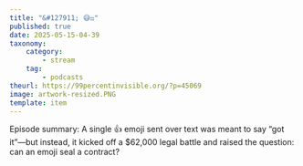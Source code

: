 ```yaml
---
title: "&#127911; 😅⚖️"
published: true
date: 2025-05-15-04-39
taxonomy:
    category:
        - stream
    tag:
        - podcasts
theurl: https://99percentinvisible.org/?p=45069
image: artwork-resized.PNG
template: item
---
```


Episode summary: A single 👍 emoji sent over text was meant to say &ldquo;got it&rdquo;&mdash;but instead, it kicked off a $62,000 legal battle and raised the question: can an emoji seal a contract?
